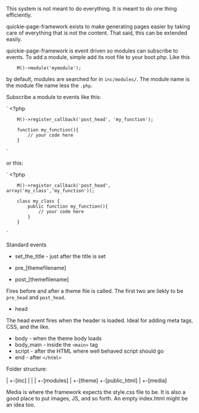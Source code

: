 This system is not meant to do everything. It is meant to do one thing efficiently.

quickie-page-framework exists to make generating pages easier by taking care of
everything that is not the content. That said, this can be extended easily.

quickie-page-framework is event driven so modules can subscribe to events. To add
a module, simple add its root file to your boot.php. Like this

`    M()->module('mymodule');`

by default, modules are searched for in `inc/modules/`. The module name is the
module file name less the `.php`.

Subscribe a module to events like this:

`     <?php

        M()->register_callback('post_head', 'my_function');

        function my_function(){
            // your code here
        }
`

or this:

`     <?php

        M()->register_callback('post_head', array('my_class','my_function'));

        class my_class {
            public function my_function(){
                // your code here
            }
        }
`

Standard events

* set_the_title - just after the title is set

* pre_[themefilename]
* post_[themefilename]

Fires before and after a theme file is called. The first two are liekly to be 
`pre_head` and `post_head`.

* head

The head event fires when the header is loaded. Ideal for adding meta tags, CSS, 
and the like.

* body - when the theme body loads
* body_main - inside the `<main>` tag
* script - after the HTML where well behaved script should go
* end - after `</html>`

Folder structure:

|
+-[inc]
|   |
|   +-[modules]
|   +-[theme]
+-[public_html]
    |
    +-[media]

Media is where the framework expects the style.css file to be. It is also a good
place to put images, JS, and so forth. An empty index.html might be an idea too.